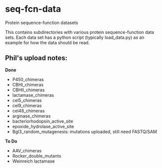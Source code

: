 # seq-fcn-data
Protein sequence-function datasets

This contains subdirectories with various protein sequence-function data sets. Each data set has a python script (typically load_data.py) as an example for how the data should be read.





## Phil's upload notes: 
**Done**
- P450_chimeras
- CBHI_chimeras
- CBHII_chimeras
- lactamase_chimeras
- cel5_chimeras
- cel9_chimeras
- cel48_chimeras
- arginase_chimeras
- bacteriorhodopsin_active_site
- epoxide_hydrolase_active_site
- Bgl3_random_mutagenesis: mutations uploaded, still need FASTQ/SAM

**To Do**
- AAV_chimeras
- Rocker_double_mutants
- Weinreich lactamase
